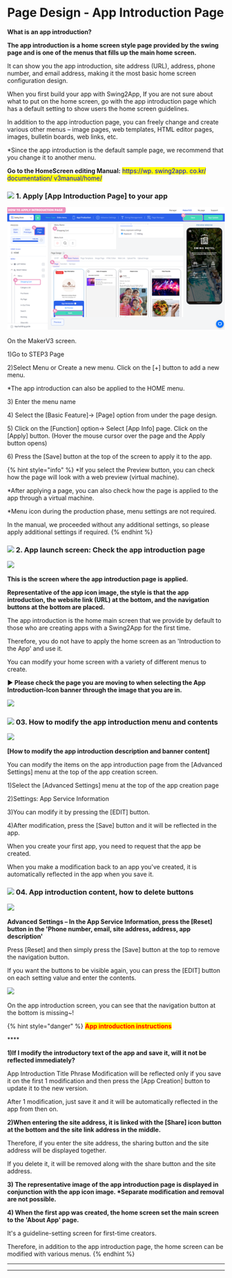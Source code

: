 # Page Design - App Introduction Page

**What is an app introduction?**

**The app introduction is a home screen style page provided by the swing page and is one of the menus that fills up the main home screen.**

It can show you the app introduction, site address (URL), address, phone number, and email address, making it the most basic home screen configuration design.

&#x20;When you first build your app with Swing2App, If you are not sure about what to put on the home screen, go with the app introduction page which has a default setting to show users the home screen guidelines.

In addition to the app introduction page, you can freely change and create various other menus – image pages, web templates, HTML editor pages, images, bulletin boards, web links, etc.

\*Since the app introduction is the default sample page, we recommend that you change it to another menu.

**Go to the HomeScreen editing Manual:** <mark style="color:blue;">https://wp. swing2app. co.kr/ documentation/ v3manual/home/</mark> &#x20;

### ![](https://wp.swing2app.co.kr/wp-content/uploads/2020/04/%EB%8B%A8%EB%9D%BD1-1.png) **1.** Apply \[App Introduction Page] to your app

![](../../../.gitbook/assets/Untitled-2-RrGtgerd.png)

On the MakerV3 screen.

1\)Go to STEP3 Page&#x20;

2\)Select Menu or Create a new menu. Click on the \[+] button to add a new menu.

\*The app introduction can also be applied to the HOME menu.

3\) Enter the menu name

4\) Select the \[Basic Feature]-> \[Page] option from under the page design.

5\) Click on the \[Function] option-> Select \[App Info] page. Click on the \[Apply] button. (Hover the mouse cursor over the page and the Apply button opens)

6\) Press the \[Save] button at the top of the screen to apply it to the app.



{% hint style="info" %}
\*If you select the Preview button, you can check how the page will look with a web preview (virtual machine).

\*After applying a page, you can also check how the page is applied to the app through a virtual machine.

\*Menu icon during the production phase, menu settings are not required.

In the manual, we proceeded without any additional settings, so please apply additional settings if required.
{% endhint %}

### ![](https://wp.swing2app.co.kr/wp-content/uploads/2020/04/%EB%8B%A8%EB%9D%BD1-1.png) **2.** App launch screen: Check the app introduction page

![](https://wp.swing2app.co.kr/wp-content/uploads/2022/07/%EC%95%B1%EC%86%8C%EA%B0%9C%ED%99%94%EB%A9%B4.png)

**This is the screen where the app introduction page is applied.**

**Representative of the app icon image, the style is that the app introduction, the website link (URL) at the bottom, and the navigation buttons at the bottom are placed.**

The app introduction is the home main screen that we provide by default to those who are creating apps with a Swing2App for the first time.

Therefore, you do not have to apply the home screen as an 'Introduction to the App' and use it.

You can modify your home screen with a variety of different menus to create.

**▶ Please check the page you are moving to when selecting the App Introduction-Icon banner through the image that you are in.**

![](https://wp.swing2app.co.kr/wp-content/uploads/2018/09/%EB%85%B9%ED%99%94\_2020\_06\_02\_16\_18\_41\_940.gif)

### ![](https://wp.swing2app.co.kr/wp-content/uploads/2020/04/%EB%8B%A8%EB%9D%BD1-1.png) **03.** How to modify the app introduction menu and contents

![](https://wp.swing2app.co.kr/wp-content/uploads/2022/07/%EC%95%B1%EC%86%8C%EA%B0%9C%EC%88%98%EC%A0%95.png)

**\[How to modify the app introduction description and banner content]**

You can modify the items on the app introduction page from the \[Advanced Settings] menu at the top of the app creation screen.

1\)Select the \[Advanced Settings] menu at the top of the app creation page

2\)Settings: App Service Information

3\)You can modify it by pressing the \[EDIT] button.

4\)After modification, press the \[Save] button and it will be reflected in the app.

When you create your first app, you need to request that the app be created.

When you make a modification back to an app you've created, it is automatically reflected in the app when you save it.

### ![](https://wp.swing2app.co.kr/wp-content/uploads/2020/04/%EB%8B%A8%EB%9D%BD1-1.png) **04.** App introduction content, how to delete buttons

![](https://wp.swing2app.co.kr/wp-content/uploads/2022/07/%EC%95%B1%EC%86%8C%EA%B0%9C%EC%88%98%EC%A0%952.png)

**Advanced Settings – In the App Service Information, press the \[Reset] button in the 'Phone number, email, site address, address, app description'**

Press \[Reset] and then simply press the \[Save] button at the top to remove the navigation button.

If you want the buttons to be visible again, you can press the \[EDIT] button on each setting value and enter the contents.

![](https://wp.swing2app.co.kr/wp-content/uploads/2022/07/%EC%95%B1%EC%86%8C%EA%B0%9C%ED%99%94%EB%A9%B42.png)

On the app introduction screen, you can see that the navigation button at the bottom is missing\~!

{% hint style="danger" %}
<mark style="color:red;">**App introduction instructions**</mark>

\*\*\*\*

**1)If I modify the introductory text of the app and save it, will it not be reflected immediately?**

App Introduction Title Phrase Modification will be reflected only if you save it on the first 1 modification and then press the \[App Creation] button to update it to the new version.

After 1 modification, just save it and it will be automatically reflected in the app from then on.

**2)When entering the site address, it is linked with the \[Share] icon button at the bottom and the site link address in the middle.**

Therefore, if you enter the site address, the sharing button and the site address will be displayed together.

If you delete it, it will be removed along with the share button and the site address.

**3) The representative image of the app introduction page is displayed in conjunction with the app icon image. \*Separate modification and removal are not possible.**

**4) When the first app was created, the home screen set the main screen to the 'About App' page.**

It's a guideline-setting screen for first-time creators.

Therefore, in addition to the app introduction page, the home screen can be modified with various menus.
{% endhint %}

***

***
